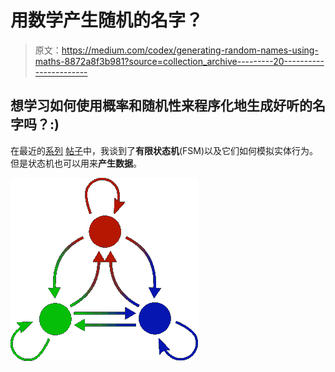 # 用数学产生随机的名字？

> 原文：<https://medium.com/codex/generating-random-names-using-maths-8872a8f3b981?source=collection_archive---------20----------------------->

## 想学习如何使用概率和随机性来程序化地生成好听的名字吗？:)

在最近的[系列](/c-sharp-progarmming/make-a-basic-fsm-in-unity-c-f7d9db965134) [帖子](/geekculture/make-a-hierarchical-fsm-in-unity-c-6809d49f8955)中，我谈到了**有限状态机**(FSM)以及它们如何模拟实体行为。但是状态机也可以用来**产生数据**。

![](img/2550e0bd55825ce90032235e1ad213c4.png)